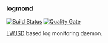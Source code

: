 ### logmond
[![Build Status](https://travis-ci.com/hdecarne/logmond.svg?branch=master)](https://travis-ci.com/hdecarne/logmond)
[![Quality Gate](https://sonarcloud.io/api/badges/gate?key=de.carne:logmond)](https://sonarcloud.io/dashboard/index/de.carne:logmond)

[LWJSD](https://github.com/hdecarne/java-lwjsd) based log monitoring daemon.
